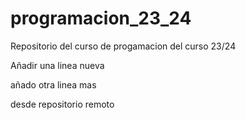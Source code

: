 # programacion_23_24
Repositorio del curso de progamacion del curso 23/24

Añadir una linea nueva

añado otra linea mas

desde repositorio remoto
